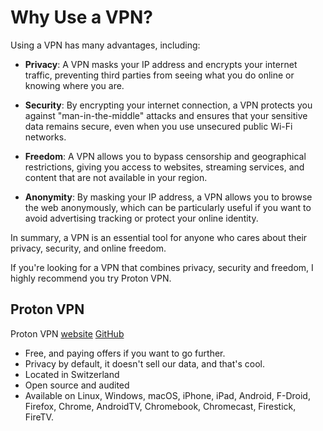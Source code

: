 # Why Use a VPN?

Using a VPN has many advantages, including:

- **Privacy**: A VPN masks your IP address and encrypts your internet traffic, preventing third parties from seeing what you do online or knowing where you are.

- **Security**: By encrypting your internet connection, a VPN protects you against "man-in-the-middle" attacks and ensures that your sensitive data remains secure, even when you use unsecured public Wi-Fi networks.

- **Freedom**: A VPN allows you to bypass censorship and geographical restrictions, giving you access to websites, streaming services, and content that are not available in your region.

- **Anonymity**: By masking your IP address, a VPN allows you to browse the web anonymously, which can be particularly useful if you want to avoid advertising tracking or protect your online identity.

In summary, a VPN is an essential tool for anyone who cares about their privacy, security, and online freedom.

If you're looking for a VPN that combines privacy, security and freedom, I highly recommend you try Proton VPN.
## Proton VPN
Proton VPN [website](https://protonvpn.com) [GitHub](https://github.com/ProtonVPN)
- Free, and paying offers if you want to go further.
- Privacy by default, it doesn't sell our data, and that's cool.
- Located in Switzerland
- Open source and audited
- Available on Linux, Windows, macOS, iPhone, iPad, Android, F-Droid, Firefox, Chrome, AndroidTV, Chromebook, Chromecast, Firestick, FireTV.

